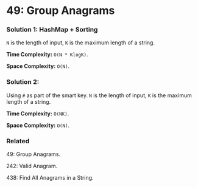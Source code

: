 # 49: Group Anagrams

### Solution 1: HashMap + Sorting
`N` is the length of input, `K` is the maximum length of a string.

**Time Complexity:** `O(N * KlogK)`.

**Space Complexity:** `O(N)`.

### Solution 2:
Using `#` as part of the smart key. `N` is the length of input, `K` is the maximum length of a string.

**Time Complexity:** `O(NK)`.

**Space Complexity:** `O(N)`.

### Related
49: Group Anagrams.

242: Valid Anagram.

438: Find All Anagrams in a String.